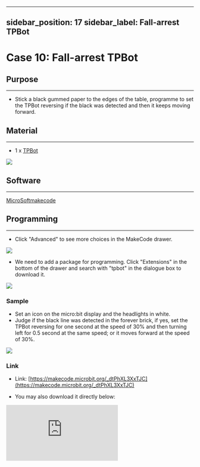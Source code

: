 ﻿---

sidebar_position: 17
sidebar_label: Fall-arrest TPBot
---

# Case 10: Fall-arrest TPBot

## Purpose
---
- Stick a black gummed paper to the edges of the table, programme to set the TPBot reversing if the black was detected and then it keeps moving forward.

## Material
---

- 1 x [TPBot](https://www.elecfreaks.com/tpbot.html)

![](https://wiki-media-ef.oss-cn-hongkong.aliyuncs.com//images/TPBot_tianpeng_case_01_01.png)

## Software
---
[MicroSoftmakecode](https://makecode.microbit.org/#)


## Programming
---


- Click "Advanced" to see more choices in the MakeCode drawer.

![](https://wiki-media-ef.oss-cn-hongkong.aliyuncs.com//images/TPBot_tianpeng_case_01_02.png)

- We need to add a package for programming. Click "Extensions" in the bottom of the drawer and search with "tpbot" in the dialogue box to download it.

![](https://wiki-media-ef.oss-cn-hongkong.aliyuncs.com//images/TPBot_tianpeng_case_01_03.png)

### Sample
- Set an icon on the micro:bit display and the headlights in white.
- Judge if the black line was detected in the forever brick, if yes, set the TPBot reversing for one second at the speed of 30% and then turning left for 0.5 second at the same speed; or it moves forward at the speed of 30%.

![](https://wiki-media-ef.oss-cn-hongkong.aliyuncs.com//images/TPBot_tianpeng_case_10_04.png)

### Link
- Link: [https://makecode.microbit.org/_dtPhXL3XxTJC](https://makecode.microbit.org/_dtPhXL3XxTJC)

- You may also download it directly below:

<div
    style={{
        position: 'relative',
        paddingBottom: '60%',
        overflow: 'hidden',
    }}
>
    <iframe
        src="https://makecode.microbit.org/_dtPhXL3XxTJC"
        frameborder="0"
        sandbox="allow-popups allow-forms allow-scripts allow-same-origin"
        style={{
            position: 'absolute',
            width: '100%',
            height: '100%',
        }}
    />
</div>


### Conclusion

- Power up to show an icon on the micro:bit display and set the TPBot moving forward with headlights in white.  If the black line was detected, it reverses and then turns left to keep moving.

## Exploration
---


## FAQ
---
Q: The car does not work with the code in the wiki.
A: It should be the batteries that are lack of power, please try to fix it by adding the value of the speed in the code.


## Relevant File
---

